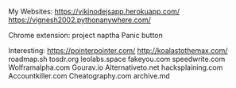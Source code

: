 My Websites:
https://vikinodejsapp.herokuapp.com/
https://vignesh2002.pythonanywhere.com/

Chrome extension:
project naptha
Panic button

Interesting:
https://pointerpointer.com/
http://koalastothemax.com/
roadmap.sh
tosdr.org
leolabs.space
fakeyou.com
speedwrite.com
Wolframalpha.com
Gourav.io
Alternativeto.net
hacksplaining.com
Accountkiller.com
Cheatography.com
archive.md

